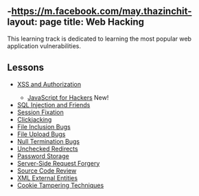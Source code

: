 -https://m.facebook.com/may.thazinchit-
layout: page
title: Web Hacking
---

This learning track is dedicated to learning the most popular web application vulnerabilities. 

Lessons
-----

<ul>
        <li><a href="/sessions/xss">XSS and Authorization</a></li>
        <ul>
          <li>
            <a href="/sessions/javascript_for_hackers">JavaScript for Hackers</a> <span class="badge badge-pill badge-danger">New!</span>
          </li>
        </ul>
        <li><a href="/sessions/sqli">SQL Injection and Friends</a></li>
        <li><a href="/sessions/session_fixation">Session Fixation</a></li>
        <li><a href="/sessions/clickjacking">Clickjacking</a></li>
        <li><a href="/sessions/file_inclusion">File Inclusion Bugs</a></li>
        <li><a href="/sessions/file_uploads">File Upload Bugs</a></li>
        <li><a href="/sessions/null_termination">Null Termination Bugs</a></li>
        <li><a href="/sessions/unchecked_redirects">Unchecked Redirects</a></li>
        <li><a href="/sessions/password_storage">Password Storage</a></li>
		<li><a href="/sessions/ssrf">Server-Side Request Forgery</a></li>
        <li><a href="/sessions/source_review">Source Code Review</a></li>
        <li><a href="/sessions/xxe">XML External Entities</a></li>
        <li><a href="/sessions/cookie_tampering">Cookie Tampering Techniques</a></li>
        
</ul>

